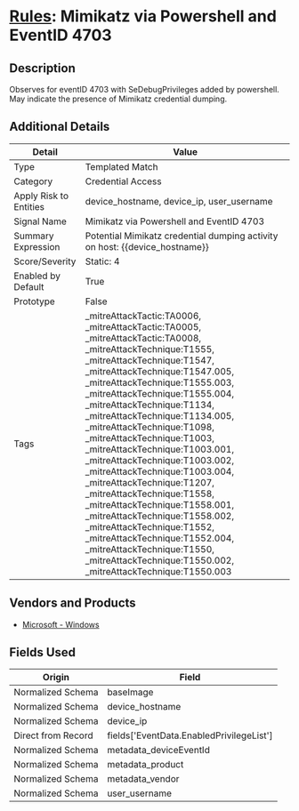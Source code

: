 # [Rules](README.md): Mimikatz via Powershell and EventID 4703

## Description
Observes for eventID 4703 with SeDebugPrivileges added by powershell. May indicate the presence of Mimikatz credential dumping.

## Additional Details
|Detail|Value|
|----|----|
|Type|Templated Match|
|Category|Credential Access|
|Apply Risk to Entities|device_hostname, device_ip, user_username|
|Signal Name|Mimikatz via Powershell and EventID 4703|
|Summary Expression|Potential Mimikatz credential dumping activity on host: {{device_hostname}}|
|Score/Severity|Static: 4|
|Enabled by Default|True|
|Prototype|False|
|Tags|_mitreAttackTactic:TA0006, _mitreAttackTactic:TA0005, _mitreAttackTactic:TA0008, _mitreAttackTechnique:T1555, _mitreAttackTechnique:T1547, _mitreAttackTechnique:T1547.005, _mitreAttackTechnique:T1555.003, _mitreAttackTechnique:T1555.004, _mitreAttackTechnique:T1134, _mitreAttackTechnique:T1134.005, _mitreAttackTechnique:T1098, _mitreAttackTechnique:T1003, _mitreAttackTechnique:T1003.001, _mitreAttackTechnique:T1003.002, _mitreAttackTechnique:T1003.004, _mitreAttackTechnique:T1207, _mitreAttackTechnique:T1558, _mitreAttackTechnique:T1558.001, _mitreAttackTechnique:T1558.002, _mitreAttackTechnique:T1552, _mitreAttackTechnique:T1552.004, _mitreAttackTechnique:T1550, _mitreAttackTechnique:T1550.002, _mitreAttackTechnique:T1550.003|
## Vendors and Products
- [Microsoft - Windows](../products/1ff7546c-cb36-4a24-87f7-89d2cecc5761.md)


## Fields Used

|Origin|Field|
|----|----|
|Normalized Schema|baseImage|
|Normalized Schema|device_hostname|
|Normalized Schema|device_ip|
|Direct from Record|fields['EventData.EnabledPrivilegeList']|
|Normalized Schema|metadata_deviceEventId|
|Normalized Schema|metadata_product|
|Normalized Schema|metadata_vendor|
|Normalized Schema|user_username|


